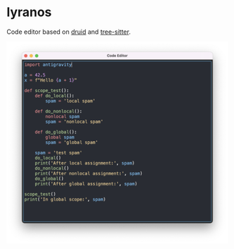 # lyranos

Code editor based on [druid](https://github.com/linebender/druid) and [tree-sitter](https://github.com/tree-sitter/tree-sitter).

![Screenshot](./img/screenshot.png)
